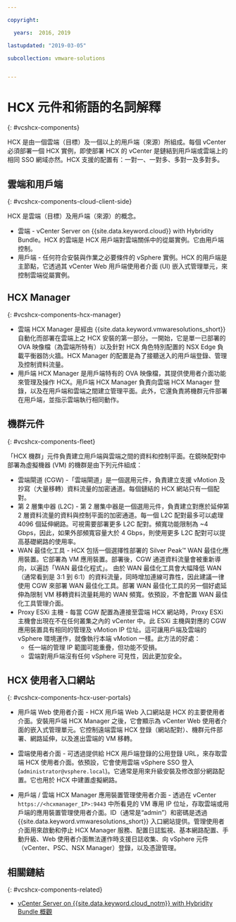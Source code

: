 ```yaml
---

copyright:

  years:  2016, 2019

lastupdated: "2019-03-05"

subcollection: vmware-solutions


---
```


# HCX 元件和術語的名詞解釋
{: #vcshcx-components}

HCX 是由一個雲端（目標）及一個以上的用戶端（來源）所組成。每個 vCenter 必須部署一個 HCX 實例，即使部署 HCX 的 vCenter 是鏈結到用戶端或雲端上的相同 SSO 網域亦然。HCX 支援的配置有：一對一、一對多、多對一及多對多。

## 雲端和用戶端
{: #vcshcx-components-cloud-client-side}

HCX 是雲端（目標）及用戶端（來源）的概念。
- 雲端 - vCenter Server on 	{{site.data.keyword.cloud}} with Hybridity Bundle。HCX 的雲端是 HCX 用戶端對雲端關係中的從屬實例。它由用戶端控制。
- 用戶端 - 任何符合安裝與作業之必要條件的 vSphere 實例。HCX 的用戶端是主節點，它透過其 vCenter Web 用戶端使用者介面 (UI) 嵌入式管理單元，來控制雲端從屬實例。

## HCX Manager
{: #vcshcx-components-hcx-manager}

- 雲端 HCX Manager 是經由 {{site.data.keyword.vmwaresolutions_short}} 自動化而部署在雲端上之 HCX 安裝的第一部分。一開始，它是單一已部署的 OVA 映像檔（為雲端所特有）以及針對 HCX 角色特別配置的 NSX Edge 負載平衡器防火牆。HCX Manager 的配置是為了接聽送入的用戶端登錄、管理及控制資料流量。
- 用戶端 HCX Manager 是用戶端特有的 OVA 映像檔，其提供使用者介面功能來管理及操作 HCX。用戶端 HCX Manager 負責向雲端 HCX Manager 登錄，以及在用戶端和雲端之間建立管理平面。此外，它還負責將機群元件部署在用戶端，並指示雲端執行相同動作。

## 機群元件
{: #vcshcx-components-fleet}

「HCX 機群」元件負責建立用戶端與雲端之間的資料和控制平面。在鏡映配對中部署為虛擬機器 (VM) 的機群是由下列元件組成：

- 雲端閘道 (CGW) -「雲端閘道」是一個選用元件，負責建立支援 vMotion 及抄寫（大量移轉）資料流量的加密通道。每個鏈結的 HCX 網站只有一個配對。
- 第 2 層集中器 (L2C) - 第 2 層集中器是一個選用元件，負責建立對應於延伸第 2 層資料流量的資料與控制平面的加密通道。每一個 L2C 配對最多可以處理 4096 個延伸網路。可視需要部署更多 L2C 配對。頻寬功能限制為 ~4 Gbps，因此，如果外部頻寬容量大於 4 Gbps，則使用更多 L2C 配對可以提高基礎網路的使用率。
- WAN 最佳化工具 - HCX 包括一個選擇性部署的 Silver Peak™ WAN 最佳化應用裝置。它部署為 VM 應用裝置。部署後，CGW 通道資料流量會被重新導向，以遍訪「WAN 最佳化程式」。
由於 WAN 最佳化工具會大幅降低 WAN（通常看到是 3:1 到 6:1）的資料流量，同時增加連線可靠性，因此建議一律使用 CGW 來部署 WAN 最佳化工具。部署 WAN 最佳化工具的另一個好處延伸為限制 VM 移轉資料流量耗用的 WAN 頻寬。依預設，不會配置 WAN 最佳化工具管理介面。
- Proxy ESXi 主機 - 每當 CGW 配置為連接至雲端 HCX 網站時，Proxy ESXi 主機會出現在不在任何叢集之內的 vCenter 中。此 ESXi 主機與對應的 CGW 應用裝置具有相同的管理及 vMotion IP 位址。這可讓用戶端及雲端的 vSphere 環境運作，就像執行本端 vMotion 一樣。此方法的好處：
    - 任一端的管理 IP 範圍可能重疊，但功能不受損。
    - 雲端對用戶端沒有任何 vSphere 可見性，因此更加安全。

## HCX 使用者入口網站
{: #vcshcx-components-hcx-user-portals}

- 用戶端 Web 使用者介面 - HCX 用戶端 Web 入口網站是 HCX 的主要使用者介面。安裝用戶端 HCX Manager 之後，它會顯示為 vCenter Web 使用者介面的嵌入式管理單元。它控制遠端雲端 HCX 登錄（網站配對）、機群元件部署、網路延伸，以及進出雲端的 VM 移轉。

- 雲端使用者介面 - 可透過提供給 HCX 用戶端登錄的公用登錄 URL，來存取雲端 HCX 使用者介面。依預設，它會使用雲端 vSphere SSO 登入 (`administrator@vsphere.local`)。它通常是用來升級安裝及修改部分網路配置。它也用於 HCX 中建置虛擬網路。

- 用戶端 / 雲端 HCX Manager 應用裝置管理使用者介面 - 透過在 vCenter `https://<hcxmanager_IP>:9443` 中所看見的 VM 專用 IP 位址，存取雲端或用戶端的應用裝置管理使用者介面。ID（通常是“admin”）和密碼是透過 {{site.data.keyword.vmwaresolutions_short}} 入口網站提供。管理使用者介面用來啟動和停止 HCX Manager 服務、配置日誌監視、基本網路配置、手動升級、Web 使用者介面無法運作時支援日誌收集、向 vSphere 元件（vCenter、PSC、NSX Manager）登錄，以及憑證管理。

## 相關鏈結
{: #vcshcx-components-related}

* [vCenter Server on {{site.data.keyword.cloud_notm}} with Hybridity Bundle 概觀](/docs/services/vmwaresolutions/archiref/vcs?topic=vmware-solutions-vcs-hybridity-intro)   

